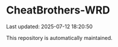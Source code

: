 # CheatBrothers-WRD

Last updated: 2025-07-12 18:20:50

This repository is automatically maintained.
